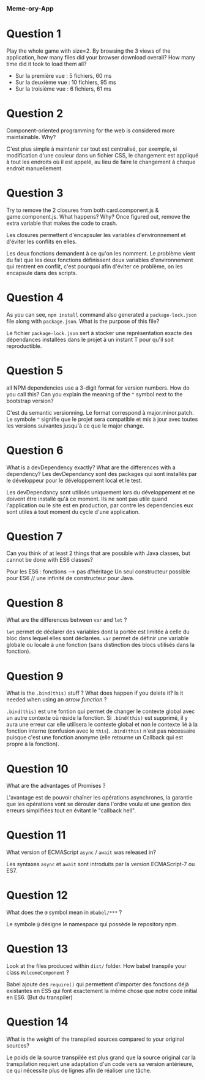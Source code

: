 ### Meme-ory-App

# Question 1

Play the whole game with size=2. By browsing the 3 views of the application, how many files did your browser download overall? How many time did it took to load them all?
* Sur la première vue : 5 fichiers, 60 ms
* Sur la deuxième vue : 10 fichiers, 95 ms
* Sur la troisième vue : 6 fichiers, 61 ms

# Question 2

Component-oriented programming for the web is considered more maintainable. Why?

C'est plus simple à maintenir car tout est centralisé, par exemple, si modification d'une couleur dans un fichier CSS, le changement est appliqué à tout les endroits où il est appelé, au lieu de faire le changement à chaque endroit manuellement.

# Question 3

Try to remove the 2 closures from both card.component.js & game.component.js. What happens? Why?
Once figured out, remove the extra variable that makes the code to crash.

Les closures permettent d'encapsuler les variables d'environnement et d'éviter les conflits en elles.

Les deux fonctions demandent à ce qu'on les nomment. Le problème vient du fait que les deux fonctions définissent deux variables d'environnement qui rentrent en conflit, c'est pourquoi afin d'éviter ce problème, on les encapsule dans des scripts.

# Question 4

As you can see, `npm install` command also generated a `package-lock.json` file along with `package.json`. What is the purpose of this file?

Le fichier `package-lock.json` sert à stocker une représentation exacte des dépendances installées dans le projet à un instant T pour qu'il soit reproductible.

# Question 5
all NPM dependencies use a 3-digit format for version numbers. How do you call this? Can you explain the meaning of the `^` symbol next to the bootstrap version?

C'est du semantic versionning. Le format correspond à major.minor.patch. Le symbole `^` signifie que le projet sera compatible et mis à jour avec toutes les versions suivantes jusqu'à ce que le major change.

# Question 6
What is a devDependency exactly? What are the differences with a dependency?
Les devDependancy sont des packages qui sont installés par le développeur pour le développement local et le test.

Les devDependancy sont utilisés uniquement lors du développement et ne doivent être installé qu'à ce moment. Ils ne sont pas utile quand l'application ou le site est en production, par contre les dependencies eux sont utiles à tout moment du cycle d'une application.

# Question 7
Can you think of at least 2 things that are possible with Java classes, but cannot be done with ES6 classes?

Pour les ES6 : fonctions --> pas d'héritage
Un seul constructeur possible pour ES6 // une infinité de constructeur pour Java.

# Question 8
What are the differences between `var` and `let` ?

`let` permet de déclarer des variables dont la portée est limitée à celle du bloc dans lequel elles sont déclarées. `var` permet de définir une variable globale ou locale à une fonction (sans distinction des blocs utilisés dans la fonction).

# Question 9
What is the `.bind(this)` stuff ? What does happen if you delete it? Is it needed when using an *arrow function* ?

`.bind(this)` est une fontion qui permet de changer le contexte global avec un autre contexte où réside la fonction. Si `.bind(this)` est supprimé, il y aura une erreur car elle utilisera le contexte global et non le contexte lié à la fonction interne (confusion avec le `this`).
`.bind(this)` n'est pas nécessaire puisque c'est une fonction anonyme (elle retourne un Callback qui est propre à la fonction).

# Question 10
What are the advantages of Promises ?

L'avantage est de pouvoir chaîner les opérations asynchrones, la garantie que les opérations vont se dérouler dans l'ordre voulu et une gestion des erreurs simplifiées tout en évitant le "callback hell".

# Question 11
What version of ECMAScript `async` / `await` was released in?

Les syntaxes `async` et `await` sont introduits par la version ECMAScript-7 ou ES7.

# Question 12
What does the `@` symbol mean in `@babel/***` ?

Le symbole `@` désigne le namespace qui possède le repository npm.

# Question 13
Look at the files produced within `dist/` folder. How babel transpile your class `WelcomeComponent` ?

Babel ajoute des `require()` qui permettent d'importer des fonctions déjà existantes en ES5 qui font exactement la même chose que notre code initial en ES6. (But du transpiler)

# Question 14
What is the weight of the transpiled sources compared to your original sources?

Le poids de la source transpilée est plus grand que la source original car la transpilation requiert une adaptation d'un code vers sa version antérieure, ce qui nécessite plus de lignes afin de réaliser une tâche.
